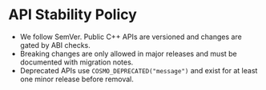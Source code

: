 
# API Stability Policy
- We follow SemVer. Public C++ APIs are versioned and changes are gated by ABI checks.
- Breaking changes are only allowed in major releases and must be documented with migration notes.
- Deprecated APIs use `COSMO_DEPRECATED("message")` and exist for at least one minor release before removal.
